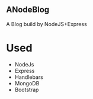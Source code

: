 ANodeBlog
----
A Blog build by NodeJS+Express

# Used
- NodeJs
- Express
- Handlebars
- MongoDB
- Bootstrap
